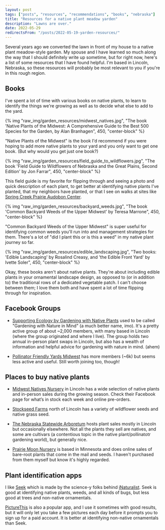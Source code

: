 ```yaml
---
layout: post
tags: ["posts", "resources", "recommendations", "books", "nebraska"]
title: "Resources for a native plant meadow yarden"
description: "Lawns are over."
date: 2022-05-29
redirectsFrom: "/posts/2022-05-19-yarden-resources/"
---
```


Several years ago we converted the lawn in front of my house to a native plant meadow-style garden. My spouse and I have learned so much along the way that I should definitely write up sometime, but for right now, here's a list of some resources that I have found helpful. I'm based in Lincoln, Nebraska, so these resources will probably be most relevant to you if you're in this rough region.

## Books

I've spent a lot of time with various books on native plants, to learn to identify the things we're growing as well as to decide what else to add to the yard. 

{% img "raw_img/garden_resources/midwest_natives.jpg", "The book 'Native Plants of the Midwest: A Comprehensive Guide to the Best 500 Species for the Garden, by Alan Branhagen", 450, "center-block" %}

"Native Plants of the Midwest" is the book I'd recommend if you were hoping to add more native plants to your yard and you only want to get one book. (But why would you get just one book?) 

{% img "raw_img/garden_resources/field_guide_to_wildflowers.jpg", "The book 'Field Guide to Wildflowers of Nebraska and the Great Plains, Second Edition' by Jon Farrar", 450, "center-block" %}

This field guide is my favorite for flipping through and seeing a photo and quick description of each plant, to get better at identifying native plants I've planted, that my neighbors have planted, or that I see on walks at sites like [Spring Creek Prairie Audobon Center](https://springcreek.audubon.org/).

{% img "raw_img/garden_resources/backyard_weeds.jpg", "The book 'Common Backyard Weeds of the Upper Midwest' by Teresa Marrone", 450, "center-block" %}

"Common Backyard Weeds of the Upper Midwest" is super useful for identifying common weeds you'll run into and management strategies for them. There's a lot of "did I plant this or is this a weed" in my native plant journey so far.

{% img "raw_img/garden_resources/edible_landscaping.jpg", "Two books: 'Edible Landscaping' by Rosalind Creasy, and 'the Edible Front Yard' by Ivette Soler", 450, "center-block" %}

Okay, these books aren't about native plants. They're about including edible plants in your ornamental landscape design, as opposed to (or in addition to) the traditional rows of a dedicated vegetable patch. I can't choose between them; I love them both and have spent a lot of time flipping through for inspiration.


## Facebook Groups
- [Supporting Ecology by Gardening with Native Plants](https://www.facebook.com/groups/475156382558190/) used to be called "Gardening with Nature in Mind" (a much better name, imo). It's a pretty active group of about ~2,000 members, with many based in Lincoln (where the group originated and where I live). The group holds two annual in-person plant swaps in Lincoln, but also has a wealth of information and helpful advice for gardening with nature in mind. (ahem)

- [Pollinator Friendly Yards Midwest](https://www.facebook.com/groups/1711794318964198) has more members (~6k) but seems less active and useful. Still worth joining too, though!

## Places to buy native plants
- [Midwest Natives Nursery](https://www.midwestnativesnursery.com/) in Lincoln has a wide selection of native plants and in-person sales during the growing season. Check their Facebook page for what’s in stock each week and online pre-orders.

- [Stockseed Farms](https://www.stockseed.com/) north of Lincoln has a variety of wildflower seeds and native grass seed. 

- [The Nebraska Statewide Arboretum](https://plantnebraska.org/store/) hosts plant sales mostly in Lincoln but occasionally elsewhere. Not all the plants they sell are natives, and some are cultivars (a contentious topic in the native plant/pollinatotr gardening world), but generally nice.

- [Prairie Moon Nursery](https://www.prairiemoon.com/) is based in Minnesota and does online sales of bare-root plants that come in the mail and seeds. I haven't purchased from them myself but know it's highly regarded. 

## Plant identification apps

I like [Seek](https://www.inaturalist.org/pages/seek_app) which is made by the science-y folks behind [iNaturalist](https://www.inaturalist.org/). Seek is good at identifying native plants, weeds, and all kinds of bugs, but less good at trees and non-native ornamentals. 

[PictureThis](https://www.picturethisai.com/) is also a popular app, and I use it sometimes with good results, but it will only let you take a few pictures each day before it prompts you to sign up for a paid account. It is better at identifying non-native ornamentals than Seek.
